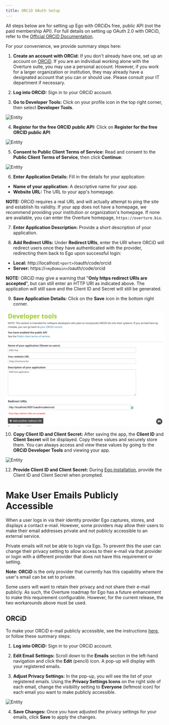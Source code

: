 ```yaml
---
title: ORCiD OAuth Setup
---
```


All steps below are for setting up Ego with ORCiDs free, public API (not the paid membership API). For full details on setting up OAuth 2.0 with ORCiD, refer to the <a href="https://support.orcid.org/hc/en-us/articles/360006897174-Register-a-public-API-client-application" target="_blank" rel="noopener noreferrer">Official ORCiD Documentation</a>.

For your convenience, we provide summary steps here:

1. **Create an account with ORCid:**  If you don't already have one, set up an account on <a href="https://orcid.org/" target="_blank" rel="noopener noreferrer">ORCiD</a>. If you are an individual working alone with the Overture suite, you may use a personal account. However, if you work for a larger organization or institution, they may already have a designated account that you can or should use. Please consult your IT department if necessary.


2. **Log into ORCiD:** Sign in to your ORCiD account.


3. **Go to Developer Tools:** Click on your profile icon in the top right corner, then select **Developer Tools**.

![Entity](../../assets/orcid-dev-tools.png 'ORCiD Dev Tools')


4. **Register for the free ORCID public API:** Click on **Register for the free ORCID public API**:

![Entity](../../assets/orcid-register-api.png 'ORCiD Register API')


5. **Consent to Public Client Terms of Service:** Read and consent to the **Public Client Terms of Service**, then click **Continue**:

![Entity](../../assets/orcid-consent.png 'ORCiD Consent')


6. **Enter Application Details:** Fill in the details for your application:

- **Name of your application:** A descriptive name for your app.
- **Website URL:** The URL to your app's homepage.

<Warning>**NOTE:** ORCiD requires a real URL and will actually attempt to ping the site and establish its validity. If your app does not have a homepage, we recommend providing your institution or organization's homepage. If none are available, you can enter the Overture homepage, `https://overture.bio`.</Warning>


7.  **Enter Application Description:** Provide a short description of your application.


8. **Add Redirect URIs:** Under **Redirect URIs**, enter the URI where ORCiD will redirect users once they have authenticated with the provider, redirecting them back to Ego upon successful login:

  - **Local:** http://localhost:`<port>`/oauth/code/orcid
  - **Server:**  https://`<myDomain>`/oauth/code/orcid

<Warning>**NOTE:** ORCiD may give a warning that "**Only https redirect URIs are accepted**", but can still enter an HTTP URI as indicated above. The application will still save and the Client ID and Secret will still be generated.</Warning>


9. **Save Application Details:** Click on the **Save** icon in the bottom right corner.

![Entity](../../assets/orcid-app-details.png 'ORCiD App Details')


10. **Copy Client ID and Client Secret:** After saving the app, the **Client ID** and **Client Secret** will be displayed. Copy these values and securely store them. You can always access and view these values by going to the **ORCiD Developer Tools** and viewing your app.

![Entity](../../assets/orcid-secret.png 'ORCiD Secret')

12. **Provide Client ID and Client Secret:** During <a href="/documentation/ego/installation/installation" target="_blank" rel="noopener noreferrer">Ego installation</a>, provide the Client ID and Client Secret when prompted.

# Make User Emails Publicly Accessible

When a user logs in via their identity provider Ego captures, stores, and displays a contact e-mail. However, some providers may allow their users to make their email addresses private and not publicly accessible to an external service.

Private emails will not be able to login via Ego. To prevent this the user can change their privacy setting to allow access to their e-mail via that provider or login with a different provider that does not have this requirement or setting.

<Warning> **Note: ORCiD** is the only provider that currently has this capability where the user's email can be set to private.</Warning>

Some users will want to retain their privacy and not share their e-mail publicly.  As such, the Overture roadmap for Ego has a future enhancement to make this requirement configurable. However, for the current release, the two workarounds above must be used.

## ORCiD

To make your ORCiD e-mail publicly accessible, see the instructions <a href="https://support.orcid.org/hc/en-us/articles/360006971213-Account-email-addresses" target="_blank" rel="noopener noreferrer">here</a>, or follow these summary steps:

1. **Log into ORCiD:** Sign in to your ORCiD account.


2. **Edit Email Settings:** Scroll down to the **Emails** section in the left-hand navigation and click the **Edit** (pencil) icon. A pop-up will display with your registered emails.


3. **Adjust Privacy Settings:** In the pop-up, you will see the list of your registered emails. Using the **Privacy Settings Icons** on the right side of each email, change the visibility setting to **Everyone** (leftmost icon) for each email you want to make publicly accessible.

![Entity](../../assets/orcid-setting.png 'ORCiD E-mail Setting')

4. **Save Changes:** Once you have adjusted the privacy settings for your emails, click **Save** to apply the changes.
